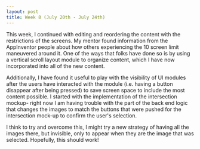 ```yaml
---
layout: post
title: Week 8 (July 20th - July 24th)
---
```


This week, I continued with editing and reordering the content with the restrictions of the screens. My mentor found information from the AppInventor people about how others experiencing the 10 screen limit maneuvered around it. One of the ways that folks have done so is by using a vertical scroll layout module to organize content, which I have now incorporated into all of the new content. 

Additionally, I have found it useful to play with the visibility of UI modules after the users have interacted with the module (i.e. having a button disappear after being pressed) to save screen space to include the most content possible. I started with the implementation of the intersection mockup- right now I am having trouble with the part of the back end logic that changes the images to match the buttons that were pushed for the intersection mock-up to confirm the user's selection. 

I think to try and overcome this, I might try a new strategy of having all the images there, but invisible, only to appear when they are the image that was selected. Hopefully, this should work! 

